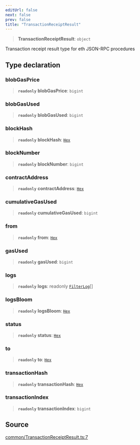 ```yaml
---
editUrl: false
next: false
prev: false
title: "TransactionReceiptResult"
---
```


> **TransactionReceiptResult**: `object`

Transaction receipt result type for eth JSON-RPC procedures

## Type declaration

### blobGasPrice

> **`readonly`** **blobGasPrice**: `bigint`

### blobGasUsed

> **`readonly`** **blobGasUsed**: `bigint`

### blockHash

> **`readonly`** **blockHash**: [`Hex`](/reference/tevm/actions-types/type-aliases/hex/)

### blockNumber

> **`readonly`** **blockNumber**: `bigint`

### contractAddress

> **`readonly`** **contractAddress**: [`Hex`](/reference/tevm/actions-types/type-aliases/hex/)

### cumulativeGasUsed

> **`readonly`** **cumulativeGasUsed**: `bigint`

### from

> **`readonly`** **from**: [`Hex`](/reference/tevm/actions-types/type-aliases/hex/)

### gasUsed

> **`readonly`** **gasUsed**: `bigint`

### logs

> **`readonly`** **logs**: readonly [`FilterLog`](/reference/tevm/actions-types/type-aliases/filterlog/)[]

### logsBloom

> **`readonly`** **logsBloom**: [`Hex`](/reference/tevm/actions-types/type-aliases/hex/)

### status

> **`readonly`** **status**: [`Hex`](/reference/tevm/actions-types/type-aliases/hex/)

### to

> **`readonly`** **to**: [`Hex`](/reference/tevm/actions-types/type-aliases/hex/)

### transactionHash

> **`readonly`** **transactionHash**: [`Hex`](/reference/tevm/actions-types/type-aliases/hex/)

### transactionIndex

> **`readonly`** **transactionIndex**: `bigint`

## Source

[common/TransactionReceiptResult.ts:7](https://github.com/evmts/tevm-monorepo/blob/main/packages/actions-types/src/common/TransactionReceiptResult.ts#L7)
